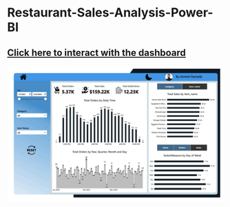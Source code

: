 # Restaurant-Sales-Analysis-Power-BI


## [Click here to interact with the dashboard](https://app.powerbi.com/view?r=eyJrIjoiYzliN2Y5ZjMtODEwYS00YWM4LTg0MWEtMmVkMDBiOTdkOGQ3IiwidCI6ImRmODY3OWNkLWE4MGUtNDVkOC05OWFjLWM4M2VkN2ZmOTVhMCJ9)


<img src="Screenshot 2024-04-21 190550.png">
